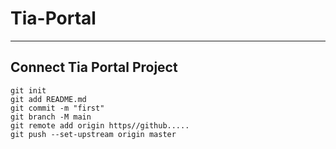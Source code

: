# Tia-Portal
---
## Connect Tia Portal Project
```
git init
git add README.md
git commit -m "first"
git branch -M main
git remote add origin https//github.....
git push --set-upstream origin master
```
